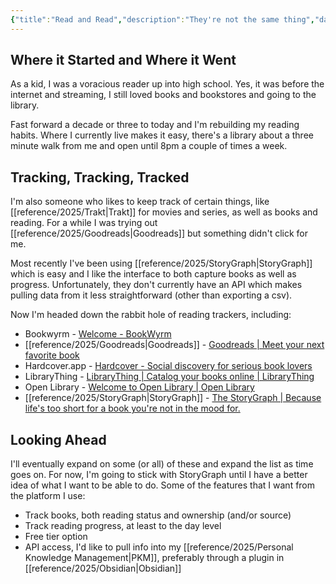 ```yaml
---
{"title":"Read and Read","description":"They're not the same thing","date":"2025-08-05","tags":["tracking","metrics","reading"],"dg-publish":true,"created":"2025-08-05 17:00:45","updated":"2025-08-10T18:11:35-04:00","permalink":"/notes/2025/read-and-read/","dgPassFrontmatter":true}
---
```


## Where it Started and Where it Went

As a kid, I was a voracious reader up into high school. Yes, it was before the internet and streaming, I still loved books and bookstores and going to the library.

Fast forward a decade or three to today and I'm rebuilding my reading habits. Where I currently live makes it easy, there's a library about a three minute walk from me and open until 8pm a couple of times a week.

## Tracking, Tracking, Tracked

I'm also someone who likes to keep track of certain things, like [[reference/2025/Trakt\|Trakt]] for movies and series, as well as books and reading. For a while I was trying out [[reference/2025/Goodreads\|Goodreads]] but something didn't click for me.

Most recently I've been using [[reference/2025/StoryGraph\|StoryGraph]] which is easy and I like the interface to both capture books as well as progress. Unfortunately, they don't currently have an API which makes pulling data from it less straightforward (other than exporting a csv).

Now I'm headed down the rabbit hole of reading trackers, including:

- Bookwyrm - [Welcome - BookWyrm](https://bookwyrm.social/)
- [[reference/2025/Goodreads\|Goodreads]] - [Goodreads | Meet your next favorite book](https://www.goodreads.com/)
- Hardcover.app - [Hardcover - Social discovery for serious book lovers](https://hardcover.app/)
- LibraryThing - [LibraryThing \| Catalog your books online \| LibraryThing](https://www.librarything.com/)
- Open Library - [Welcome to Open Library \| Open Library](https://openlibrary.org/)
- [[reference/2025/StoryGraph\|StoryGraph]] - [The StoryGraph | Because life's too short for a book you're not in the mood for.](https://thestorygraph.com/)

## Looking Ahead

I'll eventually expand on some (or all) of these and expand the list as time goes on. For now, I'm going to stick with StoryGraph until I have a better idea of what I want to be able to do. Some of the features that I want from the platform I use:

- Track books, both reading status and ownership (and/or source)
- Track reading progress, at least to the day level
- Free tier option
- API access, I'd like to pull info into my [[reference/2025/Personal Knowledge Management\|PKM]], preferably through a plugin in [[reference/2025/Obsidian\|Obsidian]]

